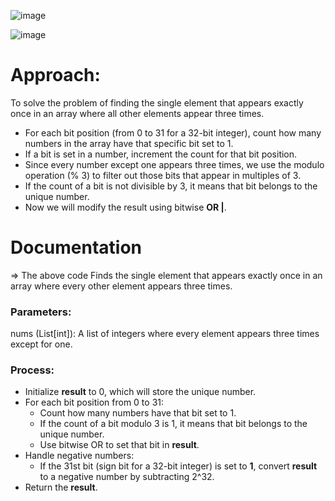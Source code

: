 ![image](https://github.com/user-attachments/assets/b6a0b28b-7f2b-4b9e-b065-c3c21272ceea)

![image](https://github.com/user-attachments/assets/526998e1-d573-4f89-ac76-7a348b38e6e7)

# Approach:
To solve the problem of finding the single element that appears exactly once in an array where all other elements appear three times.

- For each bit position (from 0 to 31 for a 32-bit integer), count how many numbers in the array have that specific bit set to 1.
- If a bit is set in a number, increment the count for that bit position.
- Since every number except one appears three times, we use the modulo operation (% 3) to filter out those bits that appear in multiples of 3.
- If the count of a bit is not divisible by 3, it means that bit belongs to the unique number.
- Now we will modify the result using bitwise **OR |**.

# Documentation
=> The above code Finds the single element that appears exactly once in an array where every other element appears three times.
### Parameters:
nums (List[int]): A list of integers where every element appears three times except for one.
### Process:
- Initialize **result** to 0, which will store the unique number.
- For each bit position from 0 to 31:
  - Count how many numbers have that bit set to 1.
  - If the count of a bit modulo 3 is 1, it means that bit belongs to the unique number.
  - Use bitwise OR to set that bit in **result**.
- Handle negative numbers:
  - If the 31st bit (sign bit for a 32-bit integer) is set to **1**, convert **result** to a negative number by subtracting 2^32.
- Return the **result**.

